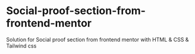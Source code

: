 # Social-proof-section-from-frontend-mentor
Solution for Social proof section from frontend mentor with HTML &amp; CSS &amp; Tailwind css
